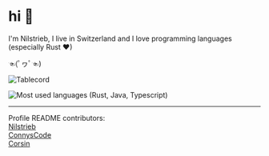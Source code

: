 # hi 👋

I'm Nilstrieb, I live in Switzerland and I love programming languages (especially Rust ♥)

☜(ﾟヮﾟ☜)

![Tablecord](https://namespace.media/img/images/2021/04/07/msedge_VH2SEuB6dC.png)

![Most used languages (Rust, Java, Typescript)](https://github-readme-stats.vercel.app/api/top-langs/?username=Nilstrieb&theme=tokyonight&langs_count=3)

***
Profile README contributors:  
[Nilstrieb](https://github.com/Nilstrieb)  
[ConnysCode](https://github.com/ConnysCode)  
[Corsin](https://github.com/C0RR1T)
